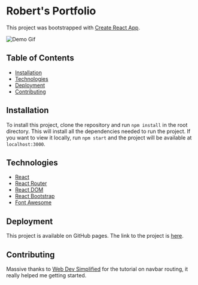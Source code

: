# Robert's Portfolio

This project was bootstrapped with [Create React App](https://github.com/facebook/create-react-app).


![Demo Gif](public/React%20App.gif)

## Table of Contents

- [Installation](#installation)
- [Technologies](#technologies)
- [Deployment](#deployment)
- [Contributing](#contributing)

## Installation

To install this project, clone the repository and run `npm install` in the root directory. This will install all the dependencies needed to run the project. If you want to view it locally, run `npm start` and the project will be available at `localhost:3000`.

## Technologies

- [React](https://reactjs.org/)
- [React Router](https://reacttraining.com/react-router/)
- [React DOM](https://reactjs.org/docs/react-dom.html)
- [React Bootstrap](https://react-bootstrap.github.io/)
- [Font Awesome](https://fontawesome.com/)

## Deployment

This project is available on GitHub pages. The link to the project is [here](https://robertiatan.github.io/react-portfolio/).

## Contributing

Massive thanks to [Web Dev Simplified](https://www.youtube.com/watch?v=SLfhMt5OUPI&ab_channel=WebDevSimplified) for the tutorial on navbar routing, it really helped me getting started.

